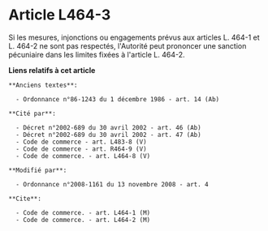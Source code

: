 # Article L464-3

Si les mesures, injonctions ou engagements prévus aux articles L. 464-1 et L. 464-2 ne sont pas respectés, l'Autorité peut
prononcer une sanction pécuniaire dans les limites fixées à l'article L. 464-2.

**Liens relatifs à cet article**

	**Anciens textes**:

	  - Ordonnance n°86-1243 du 1 décembre 1986 - art. 14 (Ab)

	**Cité par**:

	  - Décret n°2002-689 du 30 avril 2002 - art. 46 (Ab)
	  - Décret n°2002-689 du 30 avril 2002 - art. 47 (Ab)
	  - Code de commerce - art. L483-8 (V)
	  - Code de commerce - art. R464-9 (V)
	  - Code de commerce. - art. L464-8 (V)

	**Modifié par**:

	  - Ordonnance n°2008-1161 du 13 novembre 2008 - art. 4

	**Cite**:

	  - Code de commerce. - art. L464-1 (M)
	  - Code de commerce. - art. L464-2 (M)
